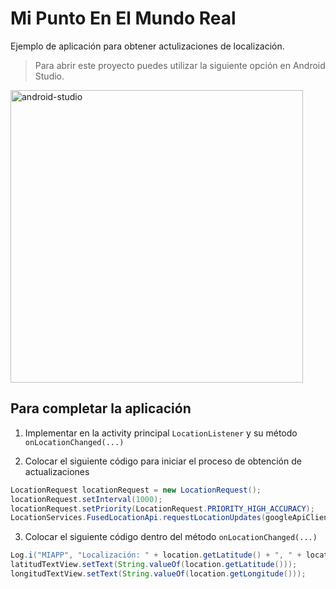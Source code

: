 # Mi Punto En El Mundo Real

Ejemplo de aplicación para obtener actulizaciones de localización.

> Para abrir este proyecto puedes utilizar la siguiente opción en Android Studio.

<img width="468" alt="android-studio" src="https://cloud.githubusercontent.com/assets/1444991/25249559/48cf969e-25e0-11e7-915d-a98f77613462.png">

## Para completar la aplicación

1. Implementar en la activity principal `LocationListener` y su método `onLocationChanged(...)`

2. Colocar el siguiente código para iniciar el proceso de obtención de actualizaciones 

```java
LocationRequest locationRequest = new LocationRequest();
locationRequest.setInterval(1000);
locationRequest.setPriority(LocationRequest.PRIORITY_HIGH_ACCURACY);
LocationServices.FusedLocationApi.requestLocationUpdates(googleApiClient, locationRequest, this);
```

3. Colocar el siguiente código dentro del método `onLocationChanged(...)`

```java
Log.i("MIAPP", "Localización: " + location.getLatitude() + ", " + location.getLatitude());
latitudTextView.setText(String.valueOf(location.getLatitude()));
longitudTextView.setText(String.valueOf(location.getLongitude()));
```
